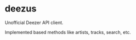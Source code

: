 # deezus

Unofficial Deezer API client.

Implemented based methods like artists, tracks, search, etc.
